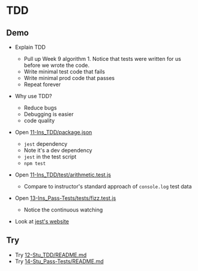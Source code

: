 # TDD

## Demo

* Explain TDD
  * Pull up Week 9 algorithm 1. Notice that tests were written for us before we wrote the code.
  * Write minimal test code that fails
  * Write minimal prod code that passes
  * Repeat forever

* Why use TDD?
  * Reduce bugs
  * Debugging is easier
  * code quality

* Open [11-Ins_TDD/package.json](../activities/11-Ins_TDD/package.json)
  * `jest` dependency
  * Note it's a dev dependency
  * `jest` in the test script
  * `npm test`
* Open [11-Ins_TDD/test/arithmetic.test.js](../activities/11-Ins_TDD/test/arithmetic.test.js)
  * Compare to instructor's standard approach of `console.log` test data

* Open [13-Ins_Pass-Tests/tests/fizz.test.js](../activities/13-Ins_Pass-Tests/tests/fizz.test.js)
  * Notice the continuous watching
* Look at [jest's website](https://github.com/facebook/jest)

## Try

* Try [12-Stu_TDD/README.md](../activities/12-Stu_TDD/README.md)
* Try [14-Stu_Pass-Tests/README.md](../activities/14-Stu_Pass-Tests/README.md)
